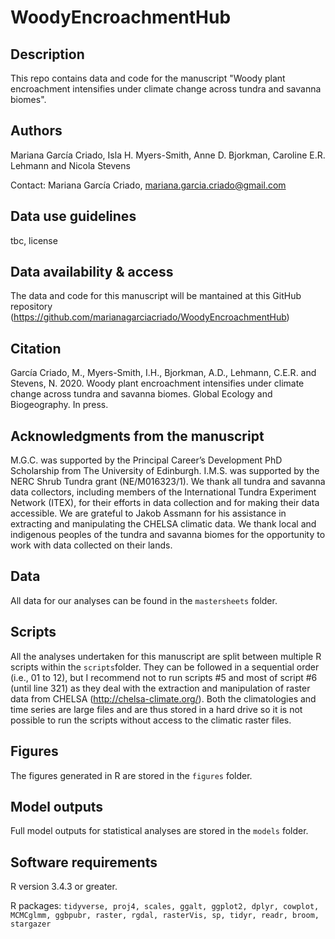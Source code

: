 # WoodyEncroachmentHub

## Description
This repo contains data and code for the manuscript "Woody plant encroachment intensifies under climate change across tundra and savanna biomes".

## Authors
Mariana García Criado, Isla H. Myers-Smith, Anne D. Bjorkman, Caroline E.R. Lehmann and Nicola Stevens

Contact: Mariana García Criado, mariana.garcia.criado@gmail.com

## Data use guidelines
tbc, license

## Data availability & access
The data and code for this manuscript will be mantained at this GitHub repository (https://github.com/marianagarciacriado/WoodyEncroachmentHub)

## Citation
García Criado, M., Myers-Smith, I.H., Bjorkman, A.D., Lehmann, C.E.R. and Stevens, N. 2020. Woody plant encroachment intensifies under climate change across tundra and savanna biomes. Global Ecology and Biogeography. In press.

## Acknowledgments from the manuscript
M.G.C. was supported by the Principal Career’s Development PhD Scholarship from The University of Edinburgh. I.M.S. was supported by the NERC Shrub Tundra grant (NE/M016323/1). We thank all tundra and savanna data collectors, including members of the International Tundra Experiment Network (ITEX), for their efforts in data collection and for making their data accessible. We are grateful to Jakob Assmann for his assistance in extracting and manipulating the CHELSA climatic data. We thank local and indigenous peoples of the tundra and savanna biomes for the opportunity to work with data collected on their lands.

## Data
All data for our analyses can be found in the `mastersheets` folder.

## Scripts
All the analyses undertaken for this manuscript are split between multiple R scripts within the `scripts`folder.
They can be followed in a sequential order (i.e., 01 to 12), but I recommend not to run scripts #5 and most of script #6 (until line 321) as they deal with the extraction and manipulation of raster data from CHELSA (http://chelsa-climate.org/). Both the climatologies and time series are large files and are thus stored in a hard drive so it is not possible to run the scripts without access to the climatic raster files.

## Figures
The figures generated in R are stored in the `figures` folder.

## Model outputs
Full model outputs for statistical analyses are stored in the `models` folder.

## Software requirements
R version 3.4.3 or greater.

R packages: `tidyverse, proj4, scales, ggalt, ggplot2, dplyr, cowplot, MCMCglmm, ggbpubr, raster, rgdal, rasterVis, sp, tidyr, readr, broom, stargazer`

